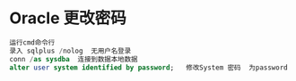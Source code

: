# Oracle 更改密码
~~~ SQL
运行cmd命令行
录入 sqlplus /nolog  无用户名登录
conn /as sysdba  连接到数据本地数据
alter user system identified by password;   修改System 密码  为password 
~~~